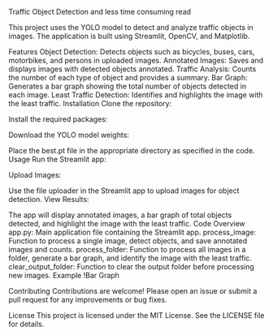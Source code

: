 



Traffic Object Detection and less time consuming read

This project uses the YOLO model to detect and analyze traffic objects in images. The application is built using Streamlit, OpenCV, and Matplotlib.

Features
Object Detection: Detects objects such as bicycles, buses, cars, motorbikes, and persons in uploaded images.
Annotated Images: Saves and displays images with detected objects annotated.
Traffic Analysis: Counts the number of each type of object and provides a summary.
Bar Graph: Generates a bar graph showing the total number of objects detected in each image.
Least Traffic Detection: Identifies and highlights the image with the least traffic.
Installation
Clone the repository:


Install the required packages:



Download the YOLO model weights:

Place the best.pt file in the appropriate directory as specified in the code.
Usage
Run the Streamlit app:


Upload Images:

Use the file uploader in the Streamlit app to upload images for object detection.
View Results:

The app will display annotated images, a bar graph of total objects detected, and highlight the image with the least traffic.
Code Overview
app.py: Main application file containing the Streamlit app.
process_image: Function to process a single image, detect objects, and save annotated images and counts.
process_folder: Function to process all images in a folder, generate a bar graph, and identify the image with the least traffic.
clear_output_folder: Function to clear the output folder before processing new images.
Example
!Bar Graph

Contributing
Contributions are welcome! Please open an issue or submit a pull request for any improvements or bug fixes.

License
This project is licensed under the MIT License. See the LICENSE file for details.

